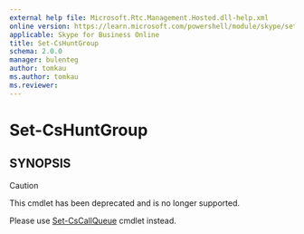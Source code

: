 ```yaml
---
external help file: Microsoft.Rtc.Management.Hosted.dll-help.xml
online version: https://learn.microsoft.com/powershell/module/skype/set-cshuntgroup
applicable: Skype for Business Online
title: Set-CsHuntGroup
schema: 2.0.0
manager: bulenteg
author: tomkau
ms.author: tomkau
ms.reviewer:
---
```


# Set-CsHuntGroup

## SYNOPSIS
> [!CAUTION]
> This cmdlet has been deprecated and is no longer supported.
> 
> Please use [Set-CsCallQueue](Set-CsCallQueue.md) cmdlet instead.
